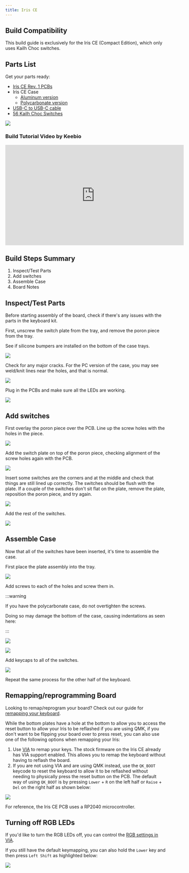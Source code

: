 ```yaml
---
title: Iris CE
---
```


## Build Compatibility

This build guide is exclusively for the Iris CE (Compact Edition), which only uses Kailh Choc switches.

## Parts List

Get your parts ready:

* [Iris CE Rev. 1 PCBs](https://keeb.io/products/iris-ce-keyboard-kit)
* Iris CE Case
  * [Aluminum version](https://keeb.io/products/iris-ce-aluminum-case)
  * [Polycarbonate version](https://keeb.io/products/iris-ce-polycarbonate-case)
* [USB-C to USB-C cable](https://keeb.io/products/usb-c-to-usb-c-cable)
* [56 Kailh Choc Switches](https://keeb.io/products/kailh-choc-low-profile-switches-v1)

![](./assets/images/iris-ce/iris-ce-parts.jpg)

### Build Tutorial Video by Keebio

<iframe width="560" height="315" src="https://www.youtube.com/embed/TNNVQpNd_j0" title="YouTube video player" frameborder="0" allow="accelerometer; autoplay; clipboard-write; encrypted-media; gyroscope; picture-in-picture" allowfullscreen></iframe>

## Build Steps Summary

1. Inspect/Test Parts
2. Add switches
3. Assemble Case
4. Board Notes

## Inspect/Test Parts

Before starting assembly of the board, check if there's any issues with the parts in the keyboard kit.

First, unscrew the switch plate from the tray, and remove the poron piece from the tray.

See if silicone bumpers are installed on the bottom of the case trays.

![](./assets/images/iris-ce/DSC00120.JPG)

Check for any major cracks. For the PC version of the case, you may see weld/knit lines near the holes, and that is normal.

![](./assets/images/iris-ce/DSC00127.JPG)

Plug in the PCBs and make sure all the LEDs are working.

![](./assets/images/iris-ce/DSC00122.JPG)


## Add switches

First overlay the poron piece over the PCB. Line up the screw holes with the holes in the piece.

![](./assets/images/iris-ce/DSC00123.JPG)

Add the switch plate on top of the poron piece, checking alignment of the screw holes again with the PCB.

![](./assets/images/iris-ce/DSC00124.JPG)

Insert some switches are the corners and at the middle and check that things are still lined up correctly. The switches should be flush with the plate. If a couple of the switches don't sit flat on the plate, remove the plate, reposition the poron piece, and try again.

![](./assets/images/iris-ce/DSC00125.JPG)

Add the rest of the switches.

![](./assets/images/iris-ce/DSC00126.JPG)

## Assemble Case

Now that all of the switches have been inserted, it's time to assemble the case.

First place the plate assembly into the tray.

![](./assets/images/iris-ce/DSC00128.JPG)

Add screws to each of the holes and screw them in.

:::warning

If you have the polycarbonate case, do not overtighten the screws.

Doing so may damage the bottom of the case, causing indentations as seen here:

:::

![](./assets/images/iris-ce/pc-tray-damaged.jpg)

![](./assets/images/iris-ce/DSC00129.JPG)

Add keycaps to all of the switches.

![](./assets/images/iris-ce/DSC00130.JPG)

Repeat the same process for the other half of the keyboard.

## Remapping/reprogramming Board

Looking to remap/reprogram your board? Check out our guide for [remapping your keyboard](remapping-keyboard).

While the bottom plates have a hole at the bottom to allow you to access the reset button to allow your Iris to be reflashed if you are using QMK, if you don't want to be flipping your board over to press reset, you can also use one of the following options when remapping your Iris:

1. Use [VIA](via.md) to remap your keys. The stock firmware on the Iris CE already has VIA support enabled. This allows you to remap the keyboard without having to reflash the board.
2. If you are not using VIA and are using QMK instead, use the `QK_BOOT` keycode to reset the keyboard to allow it to be reflashed without needing to physically press the reset button on the PCB. The default way of using `QK_BOOT` is by pressing `Lower` + `R` on the left half or `Raise` + `Del` on the right half as shown below:

![](./assets/images/iris-ce/iris-ce-qk-boot.png)

For reference, the Iris CE PCB uses a RP2040 microcontroller.

## Turning off RGB LEDs

If you'd like to turn the RGB LEDs off, you can control the [RGB settings in VIA](via#lighting).

If you still have the default keymapping, you can also hold the `Lower` key and then press `Left Shift` as highlighted below:

![](./assets/images/iris-ce/rgb-off.png)
